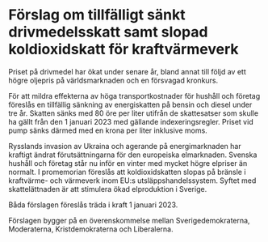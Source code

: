 # Förslag om tillfälligt sänkt drivmedelsskatt samt slopad koldioxidskatt för kraftvärmeverk

Priset på drivmedel har ökat under senare år, bland annat till följd av ett högre oljepris på världsmarknaden och en försvagad kronkurs.

För att mildra effekterna av höga transportkostnader för hushåll och företag föreslås en tillfällig sänkning av energiskatten på bensin och diesel under tre år. Skatten sänks med 80 öre per liter utifrån de skattesatser som skulle ha gällt från den 1 januari 2023 med gällande indexeringsregler. Priset vid pump sänks därmed med en krona per liter inklusive moms.

Rysslands invasion av Ukraina och agerande på energimarknaden har kraftigt ändrat förutsättningarna för den europeiska elmarknaden. Svenska hushåll och företag står nu inför en vinter med mycket högre elpriser än normalt. I promemorian föreslås att koldioxidskatten slopas på bränsle i kraftvärme\- och värmeverk inom EU:s utsläppshandelssystem. Syftet med skattelättnaden är att stimulera ökad elproduktion i Sverige.

Båda förslagen föreslås träda i kraft 1 januari 2023\.

Förslagen bygger på en överenskommelse mellan Sverigedemokraterna, Moderaterna, Kristdemokraterna och Liberalerna.
